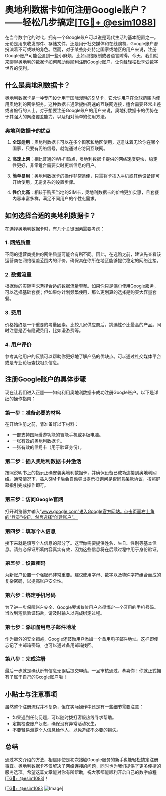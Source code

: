 # 奥地利数据卡如何注册Google账户？——轻松几步搞定[[TG💪+ @esim1088](https://t.me/s/esim1088)]

在当今数字化的时代，拥有一个Google账户可以说是现代生活的基本配置之一。无论是用来收发邮件、存储文件，还是用于社交媒体和在线购物，Google账户都扮演着不可或缺的角色。然而，对于某些身处特定国家或地区的用户来说，注册Google账户可能会遇到一些小麻烦，比如网络限制或者语言障碍。今天，我们就来聊聊奥地利的数据卡如何帮助你顺利注册Google账户，让你轻轻松松享受数字世界的便利。

## 什么是奥地利数据卡？

奥地利数据卡是一种专门设计用于国际漫游的SIM卡，它允许用户在全球范围内使用奥地利的网络服务。这种数据卡通常提供高速的互联网连接，适合需要经常出差或者旅行的人士。对于想要注册Google账户的用户来说，奥地利数据卡的优势在于其强大的网络覆盖能力，以及相对简单的使用方法。

### 奥地利数据卡的优点

1. **全球适用**：奥地利数据卡可以在多个国家和地区使用，这意味着无论你在哪个国家，只要有网络信号，就能通过它访问互联网。
   
2. **高速上网**：相比普通的Wi-Fi热点，奥地利数据卡提供的网络速度更快，稳定性更好，非常适合需要实时更新信息的用户。

3. **简单易用**：奥地利数据卡的操作非常简便，只需将卡插入手机或其他设备即可开始使用，无需复杂的设置步骤。

4. **性价比高**：相较于购买当地的SIM卡，奥地利数据卡的价格更加实惠，且套餐内容丰富多样，满足不同用户的个性化需求。

## 如何选择合适的奥地利数据卡？

在选择奥地利数据卡时，有几个关键因素需要考虑：

### 1. 网络质量

不同的运营商提供的网络质量可能会有所不同。因此，在选购之前，建议先查看该运营商在网络覆盖范围内的评价，确保其在你所在地区能够提供稳定的网络连接。

### 2. 数据流量

根据你的实际需求选择合适的数据流量套餐。如果你只是偶尔使用Google服务，可以选择基础套餐；但如果你计划频繁使用，那么更划算的选择是购买大容量套餐。

### 3. 费用

价格始终是一个重要的考量因素。比较几家供应商后，挑选性价比最高的产品。同时注意是否有隐藏费用，比如漫游费等。

### 4. 用户评价

参考其他用户的反馈可以帮助你更好地了解产品的优缺点。可以通过社交媒体平台或是专业论坛查找相关信息。

## 注册Google账户的具体步骤

现在让我们进入正题——如何利用奥地利数据卡成功注册Google账户。以下是详细的操作指南：

### 第一步：准备必要的材料

在开始注册之前，请准备好以下材料：
- 一部支持国际漫游功能的智能手机或平板电脑。
- 一张有效的奥地利数据卡。
- 一张有效的信用卡（用于验证身份）。

### 第二步：插入奥地利数据卡并激活

按照说明书上的指示正确安装奥地利数据卡，并确保设备已成功连接到奥地利网络。通常情况下，插入SIM卡后会自动弹出提示框询问是否同意条款协议，按照屏幕指引完成操作即可。

### 第三步：访问Google官网

打开浏览器并输入“www.google.com”进入Google官方网站。点击页面右上角的“登录”按钮，然后选择“创建账户”。

### 第四步：填写个人信息

接下来就是填写个人信息的部分了。这里你需要提供姓名、生日、性别等基本信息。请务必保证所填内容真实有效，因为这些信息将在后续过程中用于身份验证。

### 第五步：设置密码

为新账户设置一个强密码非常重要。建议使用字母、数字以及特殊字符组合而成的复杂密码，以提高账户安全性。

### 第六步：绑定手机号码

为了进一步保障账户安全，Google要求每位用户必须绑定一个可用的手机号码。当收到短信验证码后，请及时输入以完成绑定过程。

### 第七步：添加备用电子邮件地址

作为额外的安全措施，Google还鼓励用户添加一个备用电子邮件地址。这样即使忘记了主邮箱密码，也可以通过备用邮箱找回。

### 第八步：完成注册

最后一步就是确认所有信息无误后提交申请。一旦审核通过，恭喜你！你就正式拥有了属于自己的Google账户啦！

## 小贴士与注意事项

虽然整个注册流程并不复杂，但在实际操作中还是有一些细节需要注意：

- 如果遇到任何问题，可以随时拨打客服热线寻求帮助。
- 定期检查账户状态，确保没有异常活动发生。
- 不要轻易泄露个人信息给他人，以免造成不必要的损失。

## 总结

通过本文介绍的方法，相信即使是初次接触Google服务的新手也能轻松搞定注册事宜。奥地利数据卡不仅解决了网络连接的问题，同时也为我们提供了更多便捷的服务选项。希望这篇文章能对你有所帮助，祝大家都能顺利开启自己的数字旅程[[TG💪+ @esim1088](https://t.me/s/esim1088)]！

[[TG💪+ @esim1088](https://t.me/s/esim1088) ![Image](https://i.postimg.cc/4NQfJmqS/Snipaste-2025-05-13-00-14-12.png)]